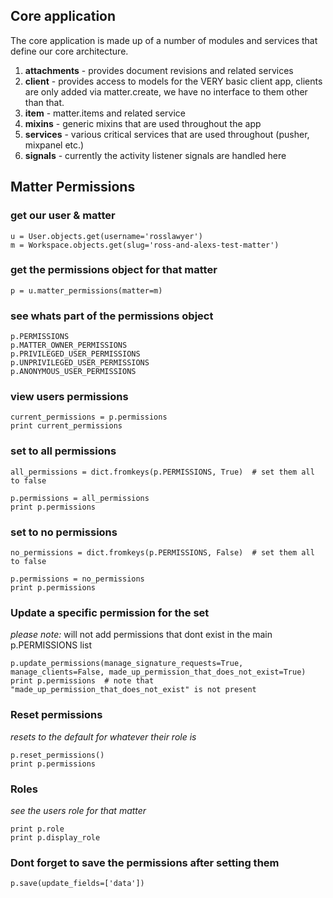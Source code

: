 Core application
----------------

The core application is made up of a number of modules and services that define
our core architecture.

1. __attachments__ - provides document revisions and related services
2. __client__ - provides access to models for the VERY basic client app, clients are only added via matter.create, we have no interface to them other than that.
3. __item__ - matter.items and related service
4. __mixins__ - generic mixins that are used throughout the app
5. __services__ - various critical services that are used throughout (pusher, mixpanel etc.)
6. __signals__ - currently the activity listener signals are handled here




Matter Permissions
------------------


### get our user & matter
```
u = User.objects.get(username='rosslawyer')
m = Workspace.objects.get(slug='ross-and-alexs-test-matter')
```

### get the permissions object for that matter
```
p = u.matter_permissions(matter=m)
```

### see whats part of the permissions object
```
p.PERMISSIONS
p.MATTER_OWNER_PERMISSIONS
p.PRIVILEGED_USER_PERMISSIONS
p.UNPRIVILEGED_USER_PERMISSIONS
p.ANONYMOUS_USER_PERMISSIONS
```
### view users permissions
```
current_permissions = p.permissions 
print current_permissions
```

### set to all permissions
```
all_permissions = dict.fromkeys(p.PERMISSIONS, True)  # set them all to false

p.permissions = all_permissions
print p.permissions
```

### set to no permissions
```
no_permissions = dict.fromkeys(p.PERMISSIONS, False)  # set them all to false

p.permissions = no_permissions
print p.permissions
```

### Update a specific permission for the set
_please note:_ will not add permissions that dont exist in the main p.PERMISSIONS list

```
p.update_permissions(manage_signature_requests=True, manage_clients=False, made_up_permission_that_does_not_exist=True)
print p.permissions  # note that "made_up_permission_that_does_not_exist" is not present
```

### Reset permissions
_resets to the default for whatever their role is_

```
p.reset_permissions()
print p.permissions
```

### Roles
_see the users role for that matter_

```
print p.role
print p.display_role
```

### Dont forget to save the permissions after setting them
```
p.save(update_fields=['data'])
```